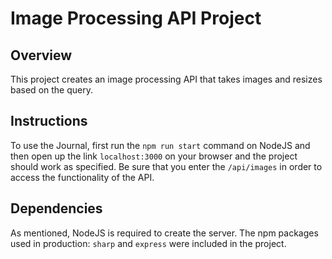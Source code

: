 # Image Processing API Project

## Overview
This project creates an image processing API that takes images and resizes based on the query.

## Instructions
To use the Journal, first run the `npm run start` command on NodeJS and then open up the link `localhost:3000` on your browser and the project should work as specified. Be sure that you enter the `/api/images` in order to access the functionality of the 
API.

## Dependencies
As mentioned, NodeJS is required to create the server. The npm packages used in production: `sharp` and `express` were included in the project.
